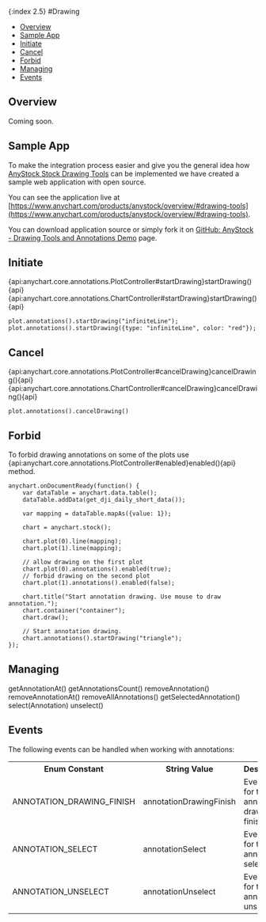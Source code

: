 {:index 2.5}
#Drawing

* [Overview](#overview)
* [Sample App](#sample_app)
* [Initiate](#initiate)
* [Cancel](#cancel)
* [Forbid](#forbid)
* [Managing](#managing)
* [Events](#events)

## Overview

Coming soon.

## Sample App

To make the integration process easier and give you the general idea how [AnyStock Stock Drawing Tools](Overview) can be implemented we have created a sample web application with open source.

You can see the application live at [https://www.anychart.com/products/anystock/overview/#drawing-tools](https://www.anychart.com/products/anystock/overview/#drawing-tools).

You can download application source or simply fork it on [GitHub: AnyStock - Drawing Tools and Annotations Demo](https://github.com/AnyChart/anystock-drawing-tools-and-annotations-demo) page.

## Initiate

{api:anychart.core.annotations.PlotController#startDrawing}startDrawing(){api}
{api:anychart.core.annotations.ChartController#startDrawing}startDrawing(){api}

```
plot.annotations().startDrawing("infiniteLine");
plot.annotations().startDrawing({type: "infiniteLine", color: "red"});
```

## Cancel

{api:anychart.core.annotations.PlotController#cancelDrawing}cancelDrawing(){api}
{api:anychart.core.annotations.ChartController#cancelDrawing}cancelDrawing(){api}

```
plot.annotations().cancelDrawing()
```

## Forbid

To forbid drawing annotations on some of the plots use {api:anychart.core.annotations.PlotController#enabled}enabled(){api} method.

```
anychart.onDocumentReady(function() {
    var dataTable = anychart.data.table();
    dataTable.addData(get_dji_daily_short_data());

    var mapping = dataTable.mapAs({value: 1});

    chart = anychart.stock();

    chart.plot(0).line(mapping);
    chart.plot(1).line(mapping);

    // allow drawing on the first plot
    chart.plot(0).annotations().enabled(true);
    // forbid drawing on the second plot
    chart.plot(1).annotations().enabled(false);

    chart.title("Start annotation drawing. Use mouse to draw annotation.");
    chart.container("container");
    chart.draw();

    // Start annotation drawing.
    chart.annotations().startDrawing("triangle");
});
```

## Managing

getAnnotationAt()
getAnnotationsCount()
removeAnnotation()
removeAnnotationAt()
removeAllAnnotations() 
getSelectedAnnotation()
select(Annotation) 
unselect()

## Events

The following events can be handled when working with annotations:

<table>
<tr><th>Enum Constant</th><th>String Value</th><th>Description</th></tr>
<tr><td>ANNOTATION_DRAWING_FINISH</td><td>annotationDrawingFinish</td><td>Event type for the annotation drawing finish.</td></tr>
<tr><td>ANNOTATION_SELECT</td><td>annotationSelect</td><td>Event type for the annotation select.</td></tr>
<tr><td>ANNOTATION_UNSELECT</td><td>annotationUnselect</td><td>Event type for the annotation unselect.</td></tr>
</table>